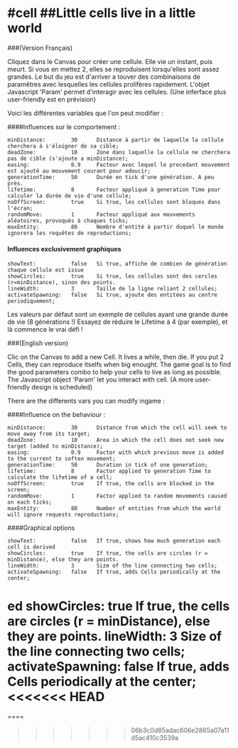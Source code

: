 #cell
##Little cells live in a little world
====
###(Version Français)

Cliquez dans le Canvas pour créer une cellule. Elle vie un instant, puis meurt. Si vous en mettez 2, elles se reproduisent lorsqu'elles sont assez grandes. Le but du jeu est d'arriver a touver des combinaisons de paramêtres avec lesquelles les cellules prolifères rapidement.
L'objet Javascript 'Param' permet d'interagir avec les cellules. (Une inferface plus user-friendly est en prévision)

Voici les différentes variables que l'on peut modifier : 

####Influences sur le comportement : 

	minDistance:		30		Distance à partir de laquelle la cellule cherchera à s'éloigner de sa cible;
	deadZone:			10		Zone dans laquelle la cellule ne cherchera pas de cible (s'ajoute a minDistance);
	easing:				0.9		Facteur avec lequel le precedant mouvement est ajouté au mouvement courant pour adoucir;
	generationTime: 	50		Durée en tick d'une génération. A peu près.
	lifetime: 			8		Facteur appliqué à generation Time pour calculer la durée de vie d'une cellule;
	noOffScreen: 		true	Si true, les cellules sont bloqués dans l'écran;
	randomMove: 		1		Facteur appliqué aux mouvements aléatoires, provoqués à chaques ticks;
	maxEntity:			80		Nombre d'entité à partir duquel le monde ignorera les requêtes de reproductions;


####	Influences exclusivement graphiques

	showText:			false	Si true, affiche de combien de génération chaque cellule est issue
	showCircles:		true	Si true, les cellules sont des cercles (r=minDistance), sinon des points.	
	lineWidth:	 		3		Taille de la ligne reliant 2 cellules;
	activateSpawning:	false	Si true, ajoute des entitées au centre periodiquement;

Les valeurs par défaut sont un exemple de cellules ayant une grande durée de vie (8 générations !)
Essayez de réduire le Lifetime à 4 (par exemple), et là commence le vrai défi !

###(English version)

Clic on the Canvas to add a new Cell. It lives a while, then die. If you put 2 Cells, they can reproduce itselfs when big enought. The game goal is to find the good parameters combo to help your cells to live as long as possible.
The Javascript object 'Param' let you interact with cell. (A more user-friendly design is scheduled)

There are the differents vars you can modify ingame : 

####Influence on the behaviour : 

	minDistance:		30		Distance from which the cell will seek to move away from its target; 
	deadZone:			10		Area in which the cell does not seek new target (added to minDistance); 
	easing:				0.9		Factor with which previous move is added to the current to soften movement; 
	generationTime: 	50		Duration in tick of one generation; 
	lifetime: 			8		Factor applied to generation Time to calculate the lifetime of a cell; 
	noOffScreen: 		true	If true, the cells are blocked in the screen; 
	randomMove: 		1		Factor applied to random movements caused on each ticks; 
	maxEntity:			80		Number of entities from which the world will ignore requests reproductions;


####Graphical options

	showText:			false	If true, shows how much generation each cell is derived 
	showCircles:		true	If true, the cells are circles (r = minDistance), else they are points. 
	lineWidth:	 		3		Size of the line connecting two cells; 
	activateSpawning:	false	If true, adds Cells periodically at the center;
ed 
	showCircles:		true	If true, the cells are circles (r = minDistance), else they are points. 
	lineWidth:	 		3		Size of the line connecting two cells; 
	activateSpawning:	false	If true, adds Cells periodically at the center;
<<<<<<< HEAD
=======


====
>>>>>>> 06b3c0d85adac606e2865a07a11d5ac410c3539a
